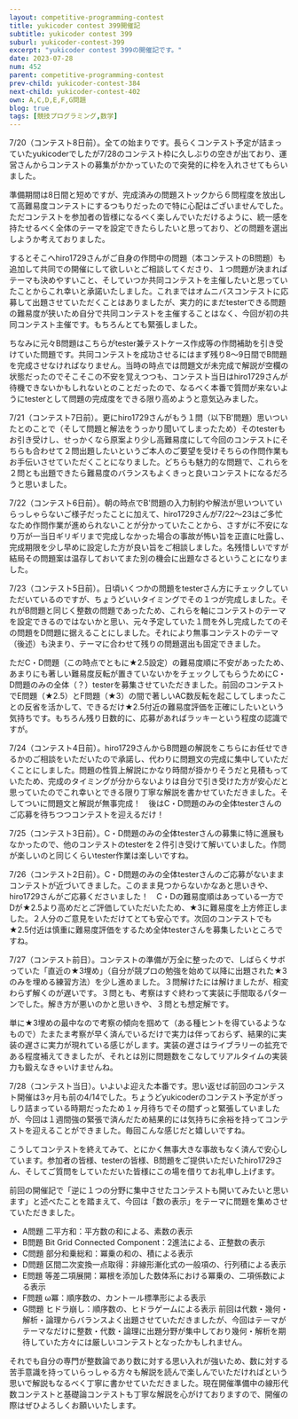 ```yaml
---
layout: competitive-programming-contest
title: yukicoder contest 399開催記
subtitle: yukicoder contest 399
suburl: yukicoder-contest-399
excerpt: "yukicoder contest 399の開催記です。"
date: 2023-07-28
num: 452
parent: competitive-programming-contest
prev-child: yukicoder-contest-384
next-child: yukicoder-contest-402
own: A,C,D,E,F,G問題
blog: true
tags: [競技プログラミング,数学]
---
```


7/20（コンテスト8日前）。全ての始まりです。長らくコンテスト予定が詰まっていたyukicoderでしたが7/28のコンテスト枠に久しぶりの空きが出ており、運営さんからコンテストの募集がかかっていたので突発的に枠を入れさせてもらいました。

準備期間は8日間と短めですが、完成済みの問題ストックから６問程度を放出して高難易度コンテストにするつもりだったので特に心配はございませんでした。ただコンテストを参加者の皆様になるべく楽しんでいただけるように、統一感を持たせるべく全体のテーマを設定できたらしたいと思っており、どの問題を選出しようか考えておりました。

するとそこへhiro1729さんがご自身の作問中の問題（本コンテストのB問題）も追加して共同での開催にして欲しいとご相談してくださり、１つ問題が決まればテーマも決めやすいこと、そしていつか共同コンテストを主催したいと思っていたことからこれ幸いと承諾いたしました。これまではオムニバスコンテストに応募して出題させていただくことはありましたが、実力的にまだtesterできる問題の難易度が狭いため自分で共同コンテストを主催することはなく、今回が初の共同コンテスト主催です。もちろんとても緊張しました。

ちなみに元々B問題はこちらがtester兼テストケース作成等の作問補助を引き受けていた問題です。共同コンテストを成功させるにはまず残り8～9日間でB問題を完成させなければなりません。当時の時点では問題文が未完成で解説が空欄の状態だったのでそこそこの不安を覚えつつも、コンテスト当日はhiro1729さんが待機できないかもしれないとのことだったので、なるべく本番で質問が来ないようにtesterとして問題の完成度をできる限り高めようと意気込みました。


7/21（コンテスト7日前）。更にhiro1729さんがもう１問（以下B'問題）思いついたとのことで（そして問題と解法をうっかり聞いてしまったため）そのtesterもお引き受けし、せっかくなら原案より少し高難易度にして今回のコンテストにそちらも合わせて２問出題したいというご本人のご要望を受けそちらの作問作業もお手伝いさせていただくことになりました。どちらも魅力的な問題で、これらを２問とも出題できたら難易度のバランスもよくきっと良いコンテストになるだろうと思いました。


7/22（コンテスト6日前）。朝の時点でB'問題の入力制約や解法が思いついていらっしゃらないご様子だったことに加えて、hiro1729さんが7/22～23はご多忙なため作問作業が進められないことが分かっていたことから、さすがに不安になり万が一当日ギリギリまで完成しなかった場合の事故が怖い旨を正直に吐露し、完成期限を少し早めに設定した方が良い旨をご相談しました。名残惜しいですが結局その問題案は温存しておいてまた別の機会に出題なさるということになりました。


7/23（コンテスト5日前）。日頃いくつかの問題をtesterさん方にチェックしていただいているのですが、ちょうどいいタイミングでその１つが完成しました。それがB問題と同じく整数の問題であったため、これらを軸にコンテストのテーマを設定できるのではないかと思い、元々予定していた１問を外し完成したてのその問題をD問題に据えることにしました。それにより無事コンテストのテーマ（後述）も決まり、テーマに合わせて残りの問題選出も固定できました。

ただC・D問題（この時点でともに★2.5設定）の難易度順に不安があったため、あまりにも著しい難易度反転が置きていないかをチェックしてもらうためにC・D問題のみの全体（？）testerを募集させていただきました。前回のコンテストでE問題（★2.5）とF問題（★3）の間で著しいAC数反転を起こしてしまったことの反省を活かして、できるだけ★2.5付近の難易度評価を正確にしたいという気持ちです。もちろん残り日数的に、応募があればラッキーという程度の認識ですが。


7/24（コンテスト4日前）。hiro1729さんからB問題の解説をこちらにお任せできるかのご相談をいただいたので承諾し、代わりに問題文の完成に集中していただくことにしました。問題の性質上解説にかなり時間が掛かりそうだと見積もっていたため、完成のタイミングが分からないよりは自分で引き受けた方が安心だと思っていたのでこれ幸いとできる限り丁寧な解説を書かせていただきました。そしてついに問題文と解説が無事完成！　後はC・D問題のみの全体testerさんのご応募を待ちつつコンテストを迎えるだけ！


7/25（コンテスト3日前）。C・D問題のみの全体testerさんの募集に特に進展もなかったので、他のコンテストのtesterを２件引き受けて解いていました。作問が楽しいのと同じくらいtester作業は楽しいですね。


7/26（コンテスト2日前）。C・D問題のみの全体testerさんのご応募がないままコンテストが近づいてきました。このまま見つからないかなあと思いきや、hiro1729さんがご応募くださいました！　C・Dの難易度順はあっている一方でDが★2.5より高めだとご評価していただいたため、★3に難易度を上方修正しました。２人分のご意見をいただけてとても安心です。次回のコンテストでも★2.5付近は慎重に難易度評価をするため全体testerさんを募集したいところですね。


7/27（コンテスト前日）。コンテストの準備が万全に整ったので、しばらくサボっていた「直近の★3埋め」（自分が競プロの勉強を始めて以降に出題された★3のみを埋める練習方法）を少し進めました。３問解けたには解けましたが、相変わらず解くのが遅いです。３問とも、考察はすぐ終わって実装に手間取るパターンでした。解き方が悪いのかと思いきや、３問とも想定解です。

単に★3埋めの最中なので考察の傾向を掴めて（ある種ヒントを得ているようなもので）たまたま考察が早く済んでいるだけで実力は伴っておらず、結果的に実装の遅さに実力が現れている感じがします。実装の遅さはライブラリーの拡充である程度補えてきましたが、それとは別に問題数をこなしてリアルタイムの実装力も鍛えなきゃいけませんね。


7/28（コンテスト当日）。いよいよ迎えた本番です。思い返せば前回のコンテスト開催は3ヶ月も前の4/14でした。ちょうどyukicoderのコンテスト予定がぎっしり詰まっている時期だったため１ヶ月待ちでその間ずっと緊張していましたが、今回は１週間強の緊張で済んだため結果的には気持ちに余裕を持ってコンテストを迎えることができました。毎回こんな感じだと嬉しいですね。

こうしてコンテストを終えてみて、とにかく無事大きな事故もなく済んで安心しています。参加者の皆様、testerの皆様、B問題をご提供いただいたhiro1729さん、そしてご質問をしていただいた皆様にこの場を借りてお礼申し上げます。

前回の開催記で「逆に１つの分野に集中させたコンテストも開いてみたいと思います」と述べたことを踏まえて、今回は「数の表示」をテーマに問題を集めさせていただきました。
- A問題 二平方和：平方数の和による、素数の表示
- B問題 Bit Grid Connected Component：$2$進法による、正整数の表示
- C問題 部分和乗総和：冪乗の和の、積による表示
- D問題 区間二次変換一点取得：非線形漸化式の一般項の、行列積による表示
- E問題 等差二項展開：冪根を添加した数体系における冪乗の、二項係数による表示
- F問題 ω冪：順序数の、カントール標準形による表示
- G問題 ヒドラ崩し：順序数の、ヒドラゲームによる表示
前回は代数・幾何・解析・論理からバランスよく出題させていただきましたが、今回はテーマがテーマなだけに整数・代数・論理に出題分野が集中しており幾何・解析を期待していた方々には厳しいコンテストとなったかもしれません。

それでも自分の専門が整数論であり数に対する思い入れが強いため、数に対する苦手意識を持っていらっしゃる方々も解説を読んで楽しんでいただければという思いで解説もなるべく丁寧に書かせていただきました。現在開催準備中の線形代数コンテストと基礎論コンテストも丁寧な解説を心がけておりますので、開催の際はぜひよろしくお願いいたします。
